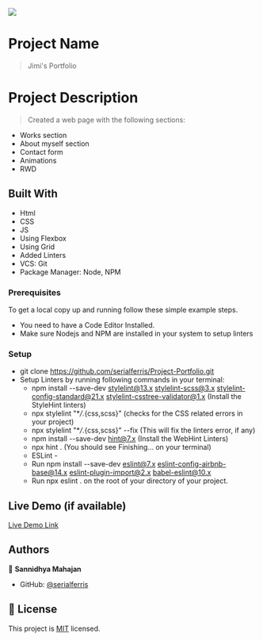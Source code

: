 ![](https://img.shields.io/badge/Microverse-blueviolet)

# Project Name

> Jimi's Portfolio

# Project Description

> Created a web page with the following sections:
- Works section
- About myself section
- Contact form
- Animations
- RWD
 
## Built With

- Html
- CSS
- JS
- Using Flexbox
- Using Grid
- Added Linters
- VCS: Git
- Package Manager: Node, NPM

### Prerequisites

To get a local copy up and running follow these simple example steps.

- You need to have a Code Editor Installed.
- Make sure Nodejs and NPM are installed in your system to setup linters

### Setup

- git clone https://github.com/serialferris/Project-Portfolio.git
- Setup Linters by running following commands in your terminal:
  - npm install --save-dev stylelint@13.x stylelint-scss@3.x stylelint-config-standard@21.x stylelint-csstree-validator@1.x (Install the StyleHint linters)
  - npx stylelint "\*_/_.{css,scss}" (checks for the CSS related errors in your project)
  - npx stylelint "\*_/_.{css,scss}" --fix (This will fix the linters error, if any)
  - npm install --save-dev hint@7.x (Install the WebHint Linters)
  - npx hint . (You should see Finishing... on your terminal)
  - ESLint -
  - Run 
  npm install --save-dev eslint@7.x eslint-config-airbnb-base@14.x eslint-plugin-import@2.x babel-eslint@10.x
  - Run npx eslint . on the root of your directory of your project.



## Live Demo (if available)

[Live Demo Link]( https://serialferris.github.io/Project-Portfolio/)

## Authors

👤 **Sannidhya Mahajan**

- GitHub: [@serialferris](https://github.com/serialferris)


## 📝 License

This project is [MIT](./MIT.md) licensed.
